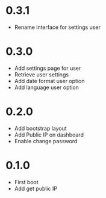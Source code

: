 # 0.3.1
+ Rename interface for settings user

# 0.3.0
+ Add settings page for user
+ Retrieve user settings
+ Add date format user option
+ Add language user option

# 0.2.0
+ Add bootstrap layout
+ Add Public IP on dashboard
+ Enable change password

# 0.1.0
+ First boot
+ Add get public IP